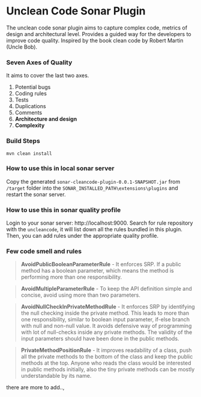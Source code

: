 # Unclean Code Sonar Plugin #
The unclean code sonar plugin aims to capture complex code, metrics of design and architectural level. 
Provides a guided way for the developers to improve code quality.
Inspired by the book clean code by Robert Martin (Uncle Bob).

### Seven Axes of Quality ###
It aims to cover the last two axes.

 1. Potential bugs 
 2. Coding rules 
 3. Tests
 4. Duplications 
 5. Comments 
 6. **Architecture and design**
 7. **Complexity**
 

### Build Steps ###

`mvn clean install` 


### How to use this in local sonar server ###

Copy the generated `sonar-cleancode-plugin-0.0.1-SNAPSHOT.jar` from `/target` folder into the `SONAR_INSTALLED_PATH\extensions\plugins`
and restart the sonar server.


### How to use this in sonar quality profile ###

Login to your sonar server: http://localhost:9000. 
Search for rule repository with the `uncleancode`, it will list down all the rules bundled in this plugin.
Then, you can add rules under the appropriate quality profile.


### Few code smell and rules ###

> **AvoidPublicBooleanParameterRule** - It enforces SRP. If a public method has a boolean parameter, which means the method is performing more than one responsibility.

>**AvoidMultipleParameterRule** - To keep the API definition simple and concise, avoid using more than two parameters.

>**AvoidNullCheckInPrivateMethodRule** - It enforces SRP by identifying the null checking inside the private method. This leads to more than one responsibility, similar to boolean input parameter, if-else branch with null and non-null value. It avoids defensive way of programming with lot of null-checks inside any private methods. The validity of the input parameters should have been done in the public methods. 

> **PrivateMethodPositionRule** - It improves readability of a class, push all the private methods to the bottom of the class and keep the public methods at the top.
Anyone who reads the class would be interested in public methods initially, also the tiny private methods can be mostly understandable by its name.


there are more to add..,
